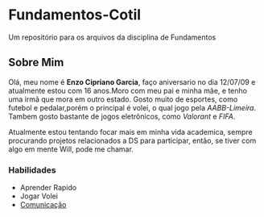 # Fundamentos-Cotil
Um repositório para os arquivos da disciplina de Fundamentos

## Sobre Mim
Olá, meu nome é **Enzo Cipriano Garcia**, faço aniversario no dia 12/07/09 e atualmente estou com 16 anos.Moro com meu pai e minha mãe, e tenho uma irmã que mora em outro estado. Gosto muito de esportes, como futebol e pedalar,porém o principal é volei, o qual jogo pela *AABB-Limeira*. Tambem gosto bastante de jogos eletrônicos, como *Valorant* e *FIFA*.

Atualmente estou tentando focar mais em minha vida academica, sempre procurando projetos relacionados a DS para participar, então, se tiver com algo em mente Will, pode me chamar.

### Habilidades
- Aprender Rapido
- Jogar Volei
- [Comunicação](https://www.fm2s.com.br/blog/comunicacao)
